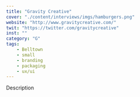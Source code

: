 ```yaml
---
title: "Gravity Creative"
cover: "./content/interviews/imgs/hamburgers.png"
website: "http://www.gravitycreative.com/"
twit: "https://twitter.com/gravitycreative"
inst: ""
category: "G"
tags:
    - Belltown
    - small
    - branding
    - packaging
    - ux/ui
---
```


Description
